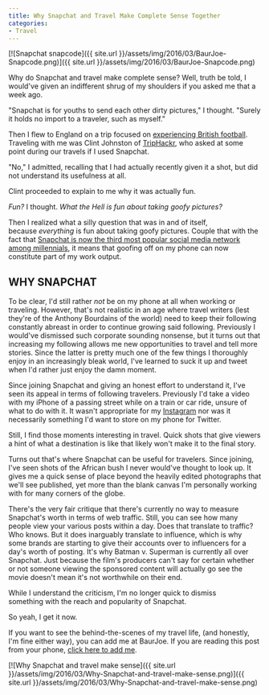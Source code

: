 ```yaml
---
title: Why Snapchat and Travel Make Complete Sense Together
categories:
- Travel
---
```


[![Snapchat snapcode]({{ site.url }}/assets/img/2016/03/BaurJoe-Snapcode.png)]({{ site.url }}/assets/img/2016/03/BaurJoe-Snapcode.png)

Why do Snapchat and travel make complete sense? Well, truth be told, I would've given an indifferent shrug of my shoulders if you asked me that a week ago.<!-- more -->

"Snapchat is for youths to send each other dirty pictures," I thought. "Surely it holds no import to a traveler, such as myself."

Then I flew to England on a trip focused on [experiencing British football](https://withoutapath.com/traveling-english-premier-league/). Traveling with me was Clint Johnston of [TripHackr](http://triphackr.com), who asked at some point during our travels if I used Snapchat.

"No," I admitted, recalling that I had actually recently given it a shot, but did not understand its usefulness at all.

Clint proceeded to explain to me why it was actually fun.

_Fun?_ I thought. _What the Hell is fun about taking goofy pictures?_

Then I realized what a silly question that was in and of itself, because _everything_ is fun about taking goofy pictures. Couple that with the fact that [Snapchat is now the third most popular social media network among millennials](http://mwpartners.com/snapchat-is-now-the-third-most-popular-social-network-among-millennials/), it means that goofing off on my phone can now constitute part of my work output.

## **WHY SNAPCHAT**

To be clear, I'd still rather _not_ be on my phone at all when working or traveling. However, that's not realistic in an age where travel writers (lest they're of the Anthony Bourdains of the world) need to keep their following constantly abreast in order to continue growing said following. Previously I would've dismissed such corporate sounding nonsense, but it turns out that increasing my following allows me new opportunities to travel and tell more stories. Since the latter is pretty much one of the few things I thoroughly enjoy in an increasingly bleak world, I've learned to suck it up and tweet when I'd rather just enjoy the damn moment.

Since joining Snapchat and giving an honest effort to understand it, I've seen its appeal in terms of following travelers. Previously I'd take a video with my iPhone of a passing street while on a train or car ride, unsure of what to do with it. It wasn't appropriate for my [Instagram](https://instagram.com/BaurJoe) nor was it necessarily something I'd want to store on my phone for Twitter.

Still, I find those moments interesting in travel. Quick shots that give viewers a hint of what a destination is like that likely won't make it to the final story.

Turns out that's where Snapchat can be useful for travelers. Since joining, I've seen shots of the African bush I never would've thought to look up. It gives me a quick sense of place beyond the heavily edited photographs that we'll see published, yet more than the blank canvas I'm personally working with for many corners of the globe.

There's the very fair critique that there's currently no way to measure Snapchat's worth in terms of web traffic. Still, you can see how many people view your various posts within a day. Does that translate to traffic? Who knows. But it does inarguably translate to influence, which is why some brands are starting to give their accounts over to influencers for a day's worth of posting. It's why Batman v. Superman is currently all over Snapchat. Just because the film's producers can't say for certain whether or not someone viewing the sponsored content will actually go see the movie doesn't mean it's not worthwhile on their end.

While I understand the criticism, I'm no longer quick to dismiss something with the reach and popularity of Snapchat.

So yeah, I get it now.

If you want to see the behind-the-scenes of my travel life, (and honestly, I'm fine either way), you can add me at BaurJoe. If you are reading this post from your phone, [click here to add me](https://www.snapchat.com/add/baurjoe).

[![Why Snapchat and travel make sense]({{ site.url }}/assets/img/2016/03/Why-Snapchat-and-travel-make-sense.png)]({{ site.url }}/assets/img/2016/03/Why-Snapchat-and-travel-make-sense.png)
